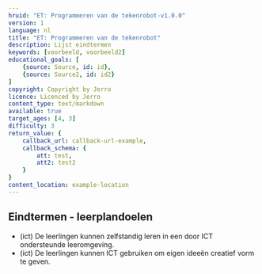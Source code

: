 ```yaml
---
hruid: "ET: Programmeren van de tekenrobot-v1.0.0"
version: 1
language: nl
title: "ET: Programmeren van de tekenrobot"
description: Lijst eindtermen
keywords: [voorbeeld, voorbeeld2]
educational_goals: [
    {source: Source, id: id}, 
    {source: Source2, id: id2}
]
copyright: Copyright by Jerro
licence: Licenced by Jerro
content_type: text/markdown
available: true
target_ages: [4, 3]
difficulty: 3
return_value: {
    callback_url: callback-url-example,
    callback_schema: {
        att: test,
        att2: test2
    }
}
content_location: example-location
---
```


## Eindtermen - leerplandoelen


* (ict) De leerlingen kunnen zelfstandig leren in een door ICT ondersteunde leeromgeving.
* (ict) De leerlingen kunnen ICT gebruiken om eigen ideeën creatief vorm te geven.

